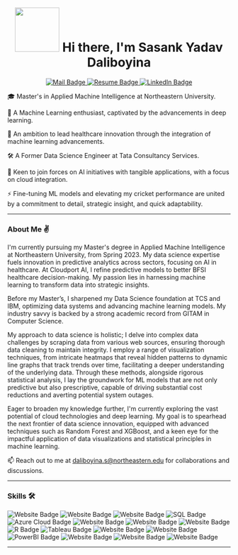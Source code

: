 <h1 align = "center"><img src="https://stemettes.org/zine/wp-content/uploads/sites/3/2021/12/ai-gif.gif" width="100" />  Hi there, I'm Sasank Yadav Daliboyina </h1>
<p align="center">
  <a href="mailto:sasankywork99@gmail.com,daliboyina.s@northeastern.edu">
    <img src="https://img.shields.io/badge/Mail-f25030?style=for-the-badge&logoColor=white" alt="Mail Badge">
  </a>
  <a href="https://drive.google.com/file/d/1lcf09VPMG_EEaRNUhP_IWHAz9ghZGwQt/view?usp=sharing">
    <img src="https://img.shields.io/badge/Resume-f2f542?style=for-the-badge&logoColor=white" alt="Resume Badge">
  </a>
  <a href="https://www.linkedin.com/in/daliboyina-sasank-yadav-7b1062175/">
    <img src="https://img.shields.io/badge/LinkedIn-0077b5?style=for-the-badge&logoColor=white" alt="LinkedIn Badge">
  </a>
</p>


<div align="Left">

🎓 Master's in Applied Machine Intelligence at Northeastern University.

🤖 A Machine Learning enthusiast, captivated by the advancements in deep learning.

🔭 An ambition to lead healthcare innovation through the integration of machine learning advancements.

🛠️ A Former Data Science Engineer at Tata Consultancy Services.

🤝 Keen to join forces on AI initiatives with tangible applications, with a focus on cloud integration.

⚡  Fine-tuning ML models and elevating my cricket performance are united by a commitment to detail, strategic insight, and quick adaptability.

</div>

---

### About Me ✌️

I'm currently pursuing my Master's degree in Applied Machine Intelligence at Northeastern University, from Spring 2023. My data science expertise fuels innovation in predictive analytics across sectors, focusing on AI in healthcare. At Cloudport AI, I refine predictive models to better BFSI healthcare decision-making. My passion lies in harnessing machine learning to transform data into strategic insights.

Before my Master’s, I sharpened my Data Science foundation at TCS and IBM, optimizing data systems and advancing machine learning models. My industry savvy is backed by a strong academic record from GITAM in Computer Science.

My approach to data science is holistic; I delve into complex data challenges by scraping data from various web sources, ensuring thorough data cleaning to maintain integrity. I employ a range of visualization techniques, from intricate heatmaps that reveal hidden patterns to dynamic line graphs that track trends over time, facilitating a deeper understanding of the underlying data. Through these methods, alongside rigorous statistical analysis, I lay the groundwork for ML models that are not only predictive but also prescriptive, capable of driving substantial cost reductions and averting potential system outages.

Eager to broaden my knowledge further, I'm currently exploring the vast potential of cloud technologies and deep learning. My goal is to spearhead the next frontier of data science innovation, equipped with advanced techniques such as Random Forest and XGBoost, and a keen eye for the impactful application of data visualizations and statistical principles in machine learning.

📫 Reach out to me at daliboyina.s@northeastern.edu for collaborations and discussions.

---

### Skills 🛠️
<p>
<a>
    <img src="https://img.shields.io/badge/Python-2b7d6a?style=for-the-badge&logoColor=white" alt="Website Badge">
</a>
<a>
    <img src="https://img.shields.io/badge/C++-5ba171?style=for-the-badge&logoColor=white" alt="Website Badge">
</a>
<a>
    <img src="https://img.shields.io/badge/C-5c4000?style=for-the-badge&logoColor=white" alt="Website Badge">
</a>
<a>
    <img src="https://img.shields.io/badge/SQL-00758f?style=for-the-badge&logoColor=white" alt="SQL Badge">
</a> 
<a>
    <img src="https://img.shields.io/badge/Azure_Cloud-0089d6?style=for-the-badge&logoColor=white" alt="Azure Cloud Badge">
</a>
<a>
    <img src="https://img.shields.io/badge/PyTorch-36d658?style=for-the-badge&logoColor=white" alt="Website Badge">
</a>
<a>
    <img src="https://img.shields.io/badge/TensorFlow-bd0b17?style=for-the-badge&logoColor=white" alt="Website Badge">
</a>
<a>
    <img src="https://img.shields.io/badge/Scikit%20Learn-e2b08f?style=for-the-badge&logoColor=white" alt="Website Badge">
</a>
<a>
    <img src="https://img.shields.io/badge/R-276dc3?style=for-the-badge&logoColor=white" alt="R Badge">
</a>
<a>
    <img src="https://img.shields.io/badge/Tableau-e97627?style=for-the-badge&logoColor=white" alt="Tableau Badge">
</a>
<a>
    <img src="https://img.shields.io/badge/OpenCV-457821?style=for-the-badge&logoColor=white" alt="Website Badge">
</a>
<a>
    <img src="https://img.shields.io/badge/Computer%20Vision-cd882a?style=for-the-badge&logoColor=white" alt="Website Badge">
</a>
<a>
    <img src="https://img.shields.io/badge/PowerBI-f2c811?style=for-the-badge&logoColor=white" alt="PowerBI Badge">
</a>
<a>
    <img src="https://img.shields.io/badge/GIT-530ee2?style=for-the-badge&logoColor=white" alt="Website Badge">
</a>
<a>
    <img src="https://img.shields.io/badge/Machine%20Learning-dbf41d?style=for-the-badge&logoColor=white" alt="Website Badge">
</a>
<a>
    <img src="https://img.shields.io/badge/Deep%20Learning-8bd1fe?style=for-the-badge&logoColor=white" alt="Website Badge">
</a>

</p>

---
